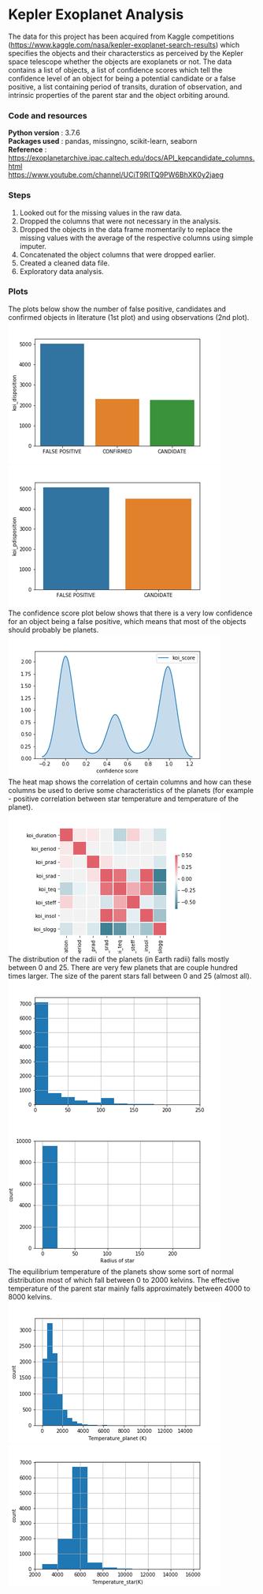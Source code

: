 # Kepler Exoplanet Analysis
The data for this project has been acquired from Kaggle competitions (https://www.kaggle.com/nasa/kepler-exoplanet-search-results) which specifies the objects and their characterstics as perceived by the Kepler space telescope whether the objects are exoplanets or not. The data contains a list of objects, a list of confidence scores which tell the confidence level of an object for being a potential candidate or a false positive, a list containing period of transits, duration of observation, and intrinsic properties of the parent star and the object orbiting around.

### Code and resources
**Python version** : 3.7.6  
**Packages used** : pandas, missingno, scikit-learn, seaborn  
**Reference** : https://exoplanetarchive.ipac.caltech.edu/docs/API_kepcandidate_columns.html  
                https://www.youtube.com/channel/UCiT9RITQ9PW6BhXK0y2jaeg  
### Steps
1. Looked out for the missing values in the raw data.
2. Dropped the columns that were not necessary in the analysis.
3. Dropped the objects in the data frame momentarily to replace the missing values with the average of the respective columns using simple imputer.
4. Concatenated the object columns that were dropped earlier.
5. Created a cleaned data file.
6. Exploratory data analysis.

### Plots
The plots below show the number of false positive, candidates and confirmed objects in literature (1st plot) and using observations (2nd plot).  
![in literature](In_literature.png) ![in observ](In_observation.png)  
The confidence score plot below shows that there is a very low confidence for an object being a false positive, which means that most of the objects should probably be planets.  
![confidence](confidence_score.png)  
The heat map shows the correlation of certain columns and how can these columns be used to derive some characteristics of the planets (for example - positive correlation between star temperature and temperature of the planet).  
![heat map](correlation.png)  
The distribution of the radii of the planets (in Earth radii) falls mostly between 0 and 25. There are very few planets that are couple hundred times larger. The size of the parent stars fall between 0 and 25 (almost all).  
![planet](prad_dist.png) ![star](srad_dist.png)  
The equilibrium temperature of the planets show some sort of normal distribution most of which fall between 0 to 2000 kelvins. The effective temperature of the parent star mainly falls approximately between 4000 to 8000 kelvins.  
![ptemp](ptemp_dist.png) ![stemp](star_temp_dist.png)  
